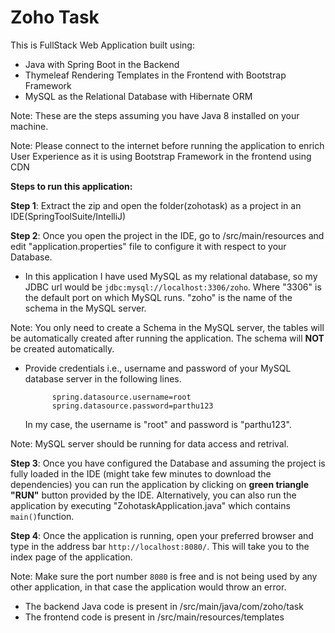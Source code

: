 # Zoho Task
This is FullStack Web Application built using:
- Java with Spring Boot in the Backend
- Thymeleaf Rendering Templates in the Frontend with Bootstrap Framework
- MySQL as the Relational Database with Hibernate ORM

Note: These are the steps assuming you have Java 8 installed on your machine.

Note: Please connect to the internet before running the application to enrich User Experience as it is using Bootstrap Framework in the frontend using CDN

**Steps to run this application:**

**Step 1**: Extract the zip and open the folder(zohotask) as a project in an IDE(SpringToolSuite/IntelliJ)

**Step 2**: Once you open the project in the IDE, go to /src/main/resources and edit "application.properties" file to configure it with respect to your Database.

- In this application I have used MySQL as my relational database, so my JDBC url would be ```jdbc:mysql://localhost:3306/zoho```. Where "3306" is the default port on which MySQL runs. "zoho" is the name of the schema in the MySQL server.

Note: You only need to create a Schema in the MySQL server, the tables will be automatically created after running the application. The schema will **NOT** be created automatically.

- Provide credentials i.e., username and password of your MySQL database server in the following lines.

			spring.datasource.username=root
			spring.datasource.password=parthu123

	In my case, the username is "root" and password is "parthu123".

Note: MySQL server should be running for data access and retrival.

**Step 3**: Once you have configured the Database and assuming the project is fully loaded in the IDE (might take few minutes to download the dependencies) you can run the application by clicking on **green triangle "RUN"** button provided by the IDE. Alternatively, you can also run the application by executing "ZohotaskApplication.java" which contains ```main()```function. 

**Step 4**: Once the application is running, open your preferred browser and type in the address bar ```http://localhost:8080/```. This will take you to the index page of the application.

Note: Make sure the port number ```8080``` is free and is not being used by any other application, in that case the application would throw an error.
	
- The backend Java code is present in /src/main/java/com/zoho/task
- The frontend code is present in /src/main/resources/templates